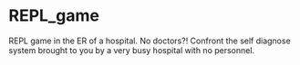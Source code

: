 # REPL_game


REPL game in the ER of a hospital. No doctors?! Confront the self diagnose system brought to you by a very busy hospital with no personnel. 
